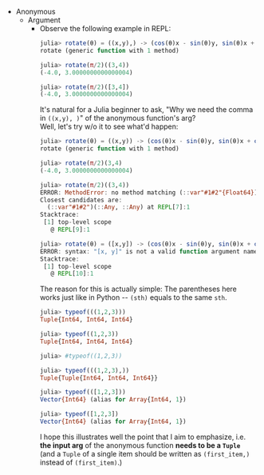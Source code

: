 - Anonymous
    - Argument
        - Observe the following example in REPL:
          ```julia
          julia> rotate(θ) = ((x,y),) -> (cos(θ)x - sin(θ)y, sin(θ)x + cos(θ)y)
          rotate (generic function with 1 method)
          
          julia> rotate(π/2)((3,4))
          (-4.0, 3.0000000000000004)
          
          julia> rotate(π/2)([3,4])
          (-4.0, 3.0000000000000004)
          ```
          It's natural for a Julia beginner to ask, "Why we need
          the comma in `((x,y), )`" of the anonymous function's arg?  
          Well, let's try w/o it to see what'd happen:
          ```julia
          julia> rotate(θ) = ((x,y)) -> (cos(θ)x - sin(θ)y, sin(θ)x + cos(θ)y)
          rotate (generic function with 1 method)
          
          julia> rotate(π/2)(3,4)
          (-4.0, 3.0000000000000004)
          
          julia> rotate(π/2)((3,4))
          ERROR: MethodError: no method matching (::var"#1#2"{Float64})(::Tuple{Int64, Int64})
          Closest candidates are:
            (::var"#1#2")(::Any, ::Any) at REPL[7]:1
          Stacktrace:
           [1] top-level scope
             @ REPL[9]:1
          
          julia> rotate(θ) = ([x,y]) -> (cos(θ)x - sin(θ)y, sin(θ)x + cos(θ)y)
          ERROR: syntax: "[x, y]" is not a valid function argument name around REPL[10]:1
          Stacktrace:
           [1] top-level scope
             @ REPL[10]:1
          ```
          The reason for this is actually simple: The parentheses here works just like
          in Python -- `(sth)` equals to the same `sth`.
          ```julia
          julia> typeof(((1,2,3)))
          Tuple{Int64, Int64, Int64}
          
          julia> typeof((1,2,3))
          Tuple{Int64, Int64, Int64}
          
          julia> #typeof((1,2,3))
          
          julia> typeof(((1,2,3),))
          Tuple{Tuple{Int64, Int64, Int64}}
          
          julia> typeof(([1,2,3]))
          Vector{Int64} (alias for Array{Int64, 1})
          
          julia> typeof([1,2,3])
          Vector{Int64} (alias for Array{Int64, 1})
          ```
          I hope this illustrates well the point that I aim to emphasize, i.e.  
          **the input arg** of the anonymous function **needs to be a `Tuple`**
          (and a `Tuple` of a single item should be written as `(first_item,)`
          instead of `(first_item)`.)
